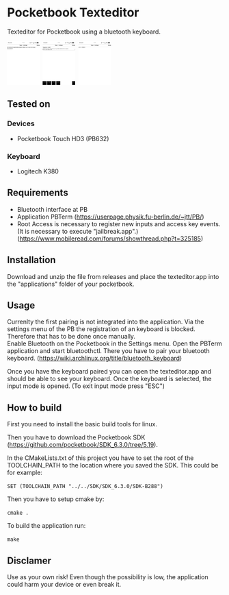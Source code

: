 # Pocketbook Texteditor
Texteditor for Pocketbook using a bluetooth keyboard.

<img src="/screenshots/textEditorNoDevices.bmp" width="15%" height="15%">&nbsp;&nbsp;<img src="/screenshots/textEditorDeviceSelection.bmp" width="15%" height="15%">&nbsp;&nbsp;<img src="/screenshots/textEditorInput.bmp" width="15%" height="15%">

## Tested on

### Devices
* Pocketbook Touch HD3 (PB632)

### Keyboard
* Logitech K380

## Requirements
* Bluetooth interface at PB
* Application PBTerm (https://userpage.physik.fu-berlin.de/~jtt/PB/)
* Root Access is necessary to register new inputs and access key events. (It is necessary to execute "jailbreak.app".) (https://www.mobileread.com/forums/showthread.php?t=325185)

## Installation
Download and unzip the file from releases and place the texteditor.app into the "applications" folder of your pocketbook. 

## Usage

Currenlty the first pairing is not integrated into the application. Via the settings menu of the PB the registration of an keyboard is blocked. Therefore that has to be done once manually.  
Enable Bluetooth on the Pocketbook in the Settings menu.
Open the PBTerm application and start bluetoothctl.
There you have to pair your bluetooth keyboard. (https://wiki.archlinux.org/title/bluetooth_keyboard)

Once you have the keyboard paired you can open the texteditor.app and should be able to see your keyboard. Once the keyboard is selected, the input mode is opened. (To exit input mode press "ESC")

## How to build

First you need to install the basic build tools for linux.

Then you have to download the Pocketbook SDK (https://github.com/pocketbook/SDK_6.3.0/tree/5.19).

In the CMakeLists.txt of this project you have to set the root of the TOOLCHAIN_PATH to the location where you saved the SDK. 
This could be for example:

`SET (TOOLCHAIN_PATH "../../SDK/SDK_6.3.0/SDK-B288")`

Then you have to setup cmake by:

`cmake .`

To build the application run:

`make` 

## Disclamer
Use as your own risk! 
Even though the possibility is low, the application could harm your device or even break it.
